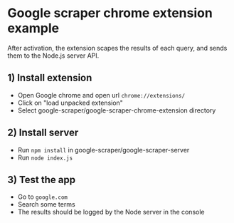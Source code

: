 # Google scraper chrome extension example

After activation, the extension scapes the results of each query, and sends them to the Node.js server API.

## 1) Install extension
* Open Google chrome and open url `chrome://extensions/`
* Click on "load unpacked extension"
* Select google-scraper/google-scraper-chrome-extension directory

## 2) Install server
* Run `npm install` in google-scraper/google-scraper-server
* Run `node index.js`

## 3) Test the app
* Go to `google.com`
* Search some terms
* The results should be logged by the Node server in the console
